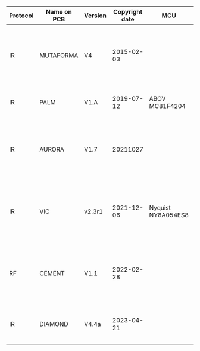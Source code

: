 |Protocol|Name on PCB|Version|Copyright date|MCU|EEPROM|Picture|Shows|Other|
|--------|-----------|-------|--------------|---|------|-------|-----|----------------------|
|IR|MUTAFORMA|V4|2015-02-03|||![]("media/MUTAFORMA V4 20150203.png")![]("media/MUTAFORMA V4.4 20140701 xray overlay samy 2.webp")|Taylor Swift 1989 tour||
|IR|PALM|V1.A|2019-07-12|ABOV MC81F4204||![PALM V1.A 20190712]("media/PALM V1.A 20190712.png")|||
|IR|AURORA|V1.7|20211027|||![AURORA V1.7 20211027]("media/AURORA V1.7 20211027.jpg")![AURORA xray samy 2]("media/AURORA xray samy 2.webp")|||
|IR|VIC|v2.3r1|2021-12-06|Nyquist NY8A054ES8||![VIC v2.3r1 20211206]("media/VIC v2.3r1 20211206.jpg")![VIC color traces xray samy]("media/VIC color traces xray samy.webp")|||
|RF|CEMENT|V1.1|2022-02-28|||![CEMENT V1.1 20220228]("media/CEMENT V1.1 20220228.jpg")![CEMENT xray]("media/CEMENT xray.webp")||Waveband|
|IR|DIAMOND|V4.4a|2023-04-21|||![DIAMOND V4.4A 20230421]("media/DIAMOND V4.4A 20230421.jpg")|Cavs vs. Magic 2024, Cleveland|X4|
